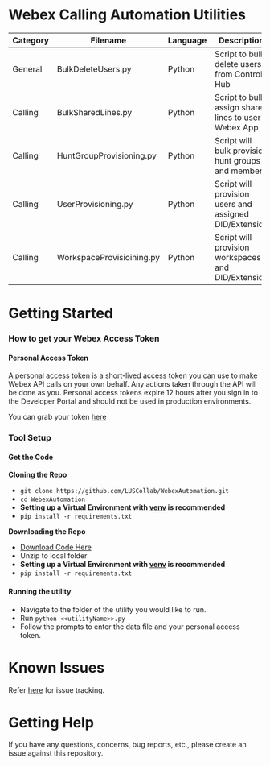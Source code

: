 # Webex Calling Automation Utilities

| Category | Filename           | Language | Description                                            |
| -------- | ------------------ | -------- | ------------------------------------------------------ |
| General  | BulkDeleteUsers.py | Python   | Script to bulk delete users from Control Hub           |
| Calling  | BulkSharedLines.py | Python   | Script to bulk assign shared lines to user's Webex App |
| Calling  | HuntGroupProvisioning.py | Python | Script will bulk provision hunt groups and members |
| Calling  | UserProvisioning.py | Python | Script will provision users and assigned DID/Extension  |
| Calling  | WorkspaceProvisioining.py | Python | Script will provision workspaces and DID/Extension |

# Getting Started
### How to get your Webex Access Token
#### Personal Access Token
A personal access token is a short-lived access token you can use to make Webex API calls on your own behalf. Any actions taken through the API will be done as you. Personal access tokens expire 12 hours after you sign in to the Developer Portal and should not be used in production environments. 

You can grab your token [here](https://developer.webex.com/docs/getting-started)
### Tool Setup
#### Get the Code
**Cloning the Repo**
- `git clone https://github.com/LUSCollab/WebexAutomation.git`
- `cd WebexAutomation`
- **Setting up a Virtual Environment with [venv](https://docs.python.org/3/library/venv.html) is recommended**
- `pip install -r requirements.txt`

**Downloading the Repo**
- [Download Code Here](https://github.com/LUSCollab/WebexAutomation.git)
- Unzip to local folder
- **Setting up a Virtual Environment with [venv](https://docs.python.org/3/library/venv.html) is recommended**
- `pip install -r requirements.txt`

#### Running the utility
- Navigate to the folder of the utility you would like to run.
- Run `python <<utilityName>>.py`
- Follow the prompts to enter the data file and your personal access token.
# Known Issues
Refer [here](https://github.com/LUSCollab/WebexAutomation/issues) for issue tracking.
# Getting Help
If you have any questions, concerns, bug reports, etc., please create an issue against this repository.
